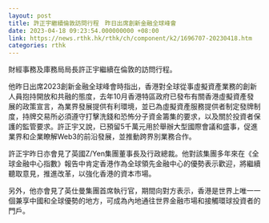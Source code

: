 ```yaml
---
layout: post
title: 許正宇繼續倫敦訪問行程　昨日出席創新金融全球峰會
date: 2023-04-18 09:23:54.000000000 +08:00
link: https://news.rthk.hk/rthk/ch/component/k2/1696707-20230418.htm
categories: rthk
---
```


財經事務及庫務局局長許正宇繼續在倫敦的訪問行程。

他昨日出席2023創新金融全球峰會時指出，香港對全球從事虛擬資產業務的創新人員抱持開放和共融的態度，去年10月香港特區政府已發布有關香港虛擬資產發展的政策宣言，為業界發展提供有利環境，並已為虛擬資產服務提供者制定發牌制度，持牌交易所必須遵守打擊洗錢和恐怖分子資金籌集的要求，以及關於投資者保護的監管要求。許正宇又說，已預留5千萬元用於舉辦大型國際會議和盛事，促進業界和企業瞭解Web3的前沿發展，並推動跨界別業務合作。

許正宇昨日亦會見了英國Z/Yen集團董事長及行政總裁。他對該集團多年來在《全球金融中心指數》報告中肯定香港作為全球領先金融中心的優勢表示歡迎，將繼續聽取意見，推進改革，以強化香港的資本市場。

另外，他亦會見了英仕曼集團首席執行官，期間向對方表示，香港是世界上唯一一個兼享中國和全球優勢的地方，可成為內地通往世界金融市場和接觸環球投資者的門戶。
